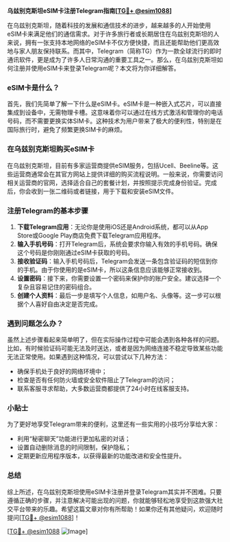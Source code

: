 **乌兹别克斯坦eSIM卡注册Telegram指南[[TG💪+ @esim1088](https://t.me/s/esim1088)]**

在乌兹别克斯坦，随着科技的发展和通信技术的进步，越来越多的人开始使用eSIM卡来满足他们的通信需求。对于许多旅行者或长期居住在乌兹别克斯坦的人来说，拥有一张支持本地网络的eSIM卡不仅方便快捷，而且还能帮助他们更高效地与家人朋友保持联系。而其中，Telegram（简称TG）作为一款全球流行的即时通讯软件，更是成为了许多人日常沟通的重要工具之一。那么，在乌兹别克斯坦如何注册并使用eSIM卡来登录Telegram呢？本文将为你详细解答。

### eSIM卡是什么？

首先，我们先简单了解一下什么是eSIM卡。eSIM卡是一种嵌入式芯片，可以直接集成到设备中，无需物理卡槽。这意味着你可以通过在线方式激活和管理你的电话号码，而不需要更换实体SIM卡。这种技术为用户带来了极大的便利性，特别是在国际旅行时，避免了频繁更换SIM卡的麻烦。

### 在乌兹别克斯坦购买eSIM卡

在乌兹别克斯坦，目前有多家运营商提供eSIM服务，包括Ucell、Beeline等。这些运营商通常会在其官方网站上提供详细的购买流程说明。一般来说，你需要访问相关运营商的官网，选择适合自己的套餐计划，并按照提示完成身份验证。完成后，你会收到一张二维码或者链接，用于下载和安装eSIM文件。

### 注册Telegram的基本步骤

1. **下载Telegram应用**：无论你是使用iOS还是Android系统，都可以从App Store或Google Play商店免费下载Telegram应用程序。
2. **输入手机号码**：打开Telegram后，系统会要求你输入有效的手机号码。确保这个号码是你刚刚通过eSIM卡获取的号码。
3. **接收验证码**：输入手机号码后，Telegram会发送一条包含验证码的短信到你的手机。由于你使用的是eSIM卡，所以这条信息应该能够正常接收到。
4. **设置密码**：接下来，你需要设置一个密码来保护你的账户安全。建议选择一个复杂且容易记住的密码组合。
5. **创建个人资料**：最后一步是填写个人信息，如用户名、头像等。这一步可以根据个人喜好自由决定是否完成。

### 遇到问题怎么办？

虽然上述步骤看起来简单明了，但在实际操作过程中可能会遇到各种各样的问题。比如，有时候验证码可能无法及时送达，或者是因为网络连接不稳定导致某些功能无法正常使用。如果遇到这种情况，可以尝试以下几种方法：

- 确保手机处于良好的网络环境中；
- 检查是否有任何防火墙或安全软件阻止了Telegram的访问；
- 联系客服寻求帮助，大多数运营商都提供了24小时在线客服支持。

### 小贴士

为了更好地享受Telegram带来的便利，这里还有一些实用的小技巧分享给大家：
- 利用“秘密聊天”功能进行更加私密的对话；
- 设置自动删除消息的时间限制，保护隐私；
- 定期更新应用程序版本，以获得最新的功能改进和安全性提升。

### 总结

综上所述，在乌兹别克斯坦使用eSIM卡注册并登录Telegram其实并不困难。只要遵循正确的步骤，并注意解决可能出现的问题，你就能够轻松地享受到这款强大社交平台带来的乐趣。希望这篇文章对你有所帮助！如果你还有其他疑问，欢迎随时提问[[TG💪+ @esim1088](https://t.me/s/esim1088)]！

[[TG💪+ @esim1088](https://t.me/s/esim1088) ![Image](https://i.postimg.cc/4NQfJmqS/Snipaste-2025-05-13-00-14-12.png)]